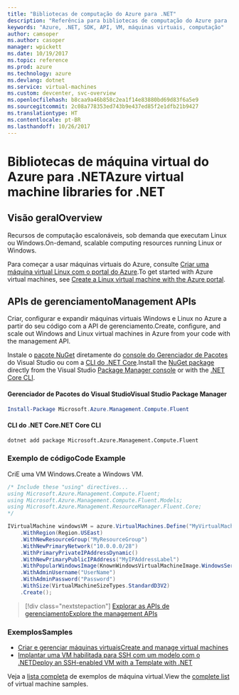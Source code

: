 ```yaml
---
title: "Bibliotecas de computação do Azure para .NET"
description: "Referência para bibliotecas de computação do Azure para .NET"
keywords: "Azure, .NET, SDK, API, VM, máquinas virtuais, computação"
author: camsoper
ms.author: casoper
manager: wpickett
ms.date: 10/19/2017
ms.topic: reference
ms.prod: azure
ms.technology: azure
ms.devlang: dotnet
ms.service: virtual-machines
ms.custom: devcenter, svc-overview
ms.openlocfilehash: b8caa9a46b858c2ea1f14e83880bd69d83f6a5e9
ms.sourcegitcommit: 2c08a778353ed743b9e437ed85f2e1dfb21b9427
ms.translationtype: HT
ms.contentlocale: pt-BR
ms.lasthandoff: 10/26/2017
---
```

# <a name="azure-virtual-machine-libraries-for-net"></a><span data-ttu-id="8a7c2-104">Bibliotecas de máquina virtual do Azure para .NET</span><span class="sxs-lookup"><span data-stu-id="8a7c2-104">Azure virtual machine libraries for .NET</span></span>

## <a name="overview"></a><span data-ttu-id="8a7c2-105">Visão geral</span><span class="sxs-lookup"><span data-stu-id="8a7c2-105">Overview</span></span>

<span data-ttu-id="8a7c2-106">Recursos de computação escalonáveis, sob demanda que executam Linux ou Windows.</span><span class="sxs-lookup"><span data-stu-id="8a7c2-106">On-demand, scalable computing resources running Linux or Windows.</span></span>

<span data-ttu-id="8a7c2-107">Para começar a usar máquinas virtuais do Azure, consulte [Criar uma máquina virtual Linux com o portal do Azure](https://review.docs.microsoft.com/en-us/azure/virtual-machines/linux/quick-create-portal).</span><span class="sxs-lookup"><span data-stu-id="8a7c2-107">To get started with Azure virtual machines, see [Create a Linux virtual machine with the Azure portal](https://review.docs.microsoft.com/en-us/azure/virtual-machines/linux/quick-create-portal).</span></span>

## <a name="management-apis"></a><span data-ttu-id="8a7c2-108">APIs de gerenciamento</span><span class="sxs-lookup"><span data-stu-id="8a7c2-108">Management APIs</span></span>

<span data-ttu-id="8a7c2-109">Criar, configurar e expandir máquinas virtuais Windows e Linux no Azure a partir do seu código com a API de gerenciamento.</span><span class="sxs-lookup"><span data-stu-id="8a7c2-109">Create, configure, and scale out Windows and Linux virtual machines in Azure from your code with the management API.</span></span>

<span data-ttu-id="8a7c2-110">Instale o [pacote NuGet](https://www.nuget.org/packages/Microsoft.Azure.Management.Compute.Fluent) diretamente do [console do Gerenciador de Pacotes][PackageManager] do Visual Studio ou com a [CLI do .NET Core][DotNetCLI].</span><span class="sxs-lookup"><span data-stu-id="8a7c2-110">Install the [NuGet package](https://www.nuget.org/packages/Microsoft.Azure.Management.Compute.Fluent) directly from the Visual Studio [Package Manager console][PackageManager] or with the [.NET Core CLI][DotNetCLI].</span></span>

#### <a name="visual-studio-package-manager"></a><span data-ttu-id="8a7c2-111">Gerenciador de Pacotes do Visual Studio</span><span class="sxs-lookup"><span data-stu-id="8a7c2-111">Visual Studio Package Manager</span></span>

```powershell
Install-Package Microsoft.Azure.Management.Compute.Fluent
```

#### <a name="net-core-cli"></a><span data-ttu-id="8a7c2-112">CLI do .NET Core</span><span class="sxs-lookup"><span data-stu-id="8a7c2-112">.NET Core CLI</span></span>

```bash
dotnet add package Microsoft.Azure.Management.Compute.Fluent
```

### <a name="code-example"></a><span data-ttu-id="8a7c2-113">Exemplo de código</span><span class="sxs-lookup"><span data-stu-id="8a7c2-113">Code Example</span></span>

<span data-ttu-id="8a7c2-114">CriE uma VM Windows.</span><span class="sxs-lookup"><span data-stu-id="8a7c2-114">Create a Windows VM.</span></span>

```csharp
/* Include these "using" directives...
using Microsoft.Azure.Management.Compute.Fluent;
using Microsoft.Azure.Management.Compute.Fluent.Models;
using Microsoft.Azure.Management.ResourceManager.Fluent.Core;
*/

IVirtualMachine windowsVM = azure.VirtualMachines.Define("MyVirtualMachine")
    .WithRegion(Region.USEast)
    .WithNewResourceGroup("MyResourceGroup")
    .WithNewPrimaryNetwork("10.0.0.0/28")
    .WithPrimaryPrivateIPAddressDynamic()
    .WithNewPrimaryPublicIPAddress("MyIPAddressLabel")
    .WithPopularWindowsImage(KnownWindowsVirtualMachineImage.WindowsServer2012R2Datacenter)
    .WithAdminUsername("UserName")
    .WithAdminPassword("Password")
    .WithSize(VirtualMachineSizeTypes.StandardD3V2)
    .Create();
```

> [!div class="nextstepaction"]
> [<span data-ttu-id="8a7c2-115">Explorar as APIs de gerenciamento</span><span class="sxs-lookup"><span data-stu-id="8a7c2-115">Explore the management APIs</span></span>](https://review.docs.microsoft.com/en-us/dotnet/api/overview/azure/virtualmachines/management?view=azure-dotnet)

### <a name="samples"></a><span data-ttu-id="8a7c2-116">Exemplos</span><span class="sxs-lookup"><span data-stu-id="8a7c2-116">Samples</span></span>

* [<span data-ttu-id="8a7c2-117">Criar e gerenciar máquinas virtuais</span><span class="sxs-lookup"><span data-stu-id="8a7c2-117">Create and manage virtual machines</span></span>](/dotnet/azure/dotnet-sdk-azure-virtual-machine-samples)
* [<span data-ttu-id="8a7c2-118">Implantar uma VM habilitada para SSH com um modelo com o .NET</span><span class="sxs-lookup"><span data-stu-id="8a7c2-118">Deploy an SSH-enabled VM with a Template with .NET</span></span>](https://azure.microsoft.com/en-us/resources/samples/resource-manager-dotnet-template-deployment/)

<span data-ttu-id="8a7c2-119">Veja a [lista completa](https://azure.microsoft.com/en-us/resources/samples/?platform=dotnet&term=VM) de exemplos de máquina virtual.</span><span class="sxs-lookup"><span data-stu-id="8a7c2-119">View the [complete list](https://azure.microsoft.com/en-us/resources/samples/?platform=dotnet&term=VM) of virtual machine samples.</span></span>

[PackageManager]: https://docs.microsoft.com/nuget/tools/package-manager-console
[DotNetCLI]: https://docs.microsoft.com/dotnet/core/tools/dotnet-add-package
